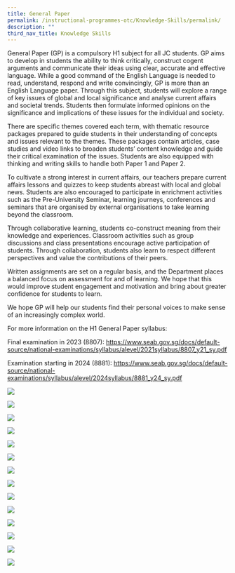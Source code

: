 ```yaml
---
title: General Paper
permalink: /instructional-programmes-otc/Knowledge-Skills/permalink/
description: ""
third_nav_title: Knowledge Skills
---
```

General Paper (GP) is a compulsory H1 subject for all JC students. GP aims to develop in students the ability to think critically, construct cogent arguments and communicate their ideas using clear, accurate and effective language. While a good command of the English Language is needed to read, understand, respond and write convincingly, GP is more than an English Language paper. Through this subject, students will explore a range of key issues of global and local significance and analyse current affairs and societal trends. Students then formulate informed opinions on the significance and implications of these issues for the individual and society.

There are specific themes covered each term, with thematic resource packages prepared to guide students in their understanding of concepts and issues relevant to the themes. These packages contain articles, case studies and video links to broaden students’ content knowledge and guide their critical examination of the issues. Students are also equipped with thinking and writing skills to handle both Paper 1 and Paper 2.

To cultivate a strong interest in current affairs, our teachers prepare current affairs lessons and quizzes to keep students abreast with local and global news. Students are also encouraged to participate in enrichment activities such as the Pre-University Seminar, learning journeys, conferences and seminars that are organised by external organisations to take learning beyond the classroom.

Through collaborative learning, students co-construct meaning from their knowledge and experiences. Classroom activities such as group discussions and class presentations encourage active participation of students. Through collaboration, students also learn to respect different perspectives and value the contributions of their peers.

Written assignments are set on a regular basis, and the Department places a balanced focus on assessment for and of learning. We hope that this would improve student engagement and motivation and bring about greater confidence for students to learn.

We hope GP will help our students find their personal voices to make sense of an increasingly complex world.

For more information on the H1 General Paper syllabus:

Final examination in 2023 (8807): https://www.seab.gov.sg/docs/default-source/national-examinations/syllabus/alevel/2021syllabus/8807_y21_sy.pdf

Examination starting in 2024 (8881): https://www.seab.gov.sg/docs/default-source/national-examinations/syllabus/alevel/2024syllabus/8881_y24_sy.pdf

![](/images/Our%20Total%20Curriculum/1%20Instructional%20Programmes/General%20Paper/Breakout%20Room%201_GP%20Day%202022.jpg)

![](/images/Our%20Total%20Curriculum/1%20Instructional%20Programmes/General%20Paper/Breakout%20Room%202_GP%20Day%202022.jpg)

![](/images/Our%20Total%20Curriculum/1%20Instructional%20Programmes/General%20Paper/Meme%20Competition%202022.jpg)

![](/images/Our%20Total%20Curriculum/1%20Instructional%20Programmes/General%20Paper/National%20Gallery%20Virtual%20Tour%202022.png)

![](/images/Our%20Total%20Curriculum/1%20Instructional%20Programmes/General%20Paper/Opening%20session_GP%20Day%202022.jpg)

![](/images/Our%20Total%20Curriculum/1%20Instructional%20Programmes/General%20Paper/PUS1_2022.jpg)

![](/images/Our%20Total%20Curriculum/1%20Instructional%20Programmes/General%20Paper/PUS2_2022.jpg)

![](/images/Our%20Total%20Curriculum/1%20Instructional%20Programmes/General%20Paper/PUS3_2022.jpg)

![](/images/Our%20Total%20Curriculum/1%20Instructional%20Programmes/General%20Paper/PUS4_2022.jpg)

![](/images/Our%20Total%20Curriculum/1%20Instructional%20Programmes/General%20Paper/PUS6_2022.jpg)

![](/images/Our%20Total%20Curriculum/1%20Instructional%20Programmes/General%20Paper/URA%20LJ%204%202022.jpg)

![](/images/Our%20Total%20Curriculum/1%20Instructional%20Programmes/General%20Paper/URA%20Learning%20Journey%201%202022.jpg)

![](/images/Our%20Total%20Curriculum/1%20Instructional%20Programmes/General%20Paper/URA%20Learning%20Journey%202%202022.jpg)

![](/images/Our%20Total%20Curriculum/1%20Instructional%20Programmes/General%20Paper/URA%20Learning%20Journey%203%202022.jpg)